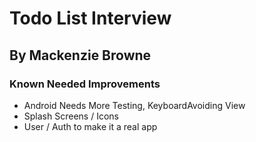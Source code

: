 # Todo List Interview

## By Mackenzie Browne

### Known Needed Improvements

- Android Needs More Testing, KeyboardAvoiding View
- Splash Screens / Icons
- User / Auth to make it a real app
